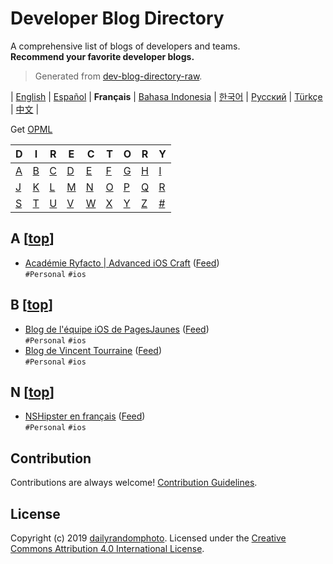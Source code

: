 # Developer Blog Directory

A comprehensive list of blogs of developers and teams.<br>
**Recommend your favorite developer blogs.**

> Generated from [dev-blog-directory-raw](https://github.com/dailyrandomphoto/dev-blog-directory-raw).

| [English](readme.md) | [Español](readme-es.md) | **Français** | [Bahasa Indonesia](readme-id.md) | [한국어](readme-ko.md) | [Русский](readme-ru.md) | [Türkçe](readme-tr.md) | [中文](readme-zh.md) |

Get [OPML](https://raw.githubusercontent.com/dev-blog-directory/dev-blog-directory/master/readme-fr.opml)

| D | I | R | E | C | T | O | R | Y |
| --- | --- | --- | --- | --- | --- | --- | --- | --- |
| [A](#a-top) | [B](#b-top) | [C](#c-top) | [D](#d-top) | [E](#e-top) | [F](#f-top) | [G](#g-top) | [H](#h-top) | [I](#i-top) |
| [J](#j-top) | [K](#k-top) | [L](#l-top) | [M](#m-top) | [N](#n-top) | [O](#o-top) | [P](#p-top) | [Q](#q-top) | [R](#r-top) |
| [S](#s-top) | [T](#t-top) | [U](#u-top) | [V](#v-top) | [W](#w-top) | [X](#x-top) | [Y](#y-top) | [Z](#z-top) | [#](#-top) |


## A [[top](#developer-blog-directory)]

- [Académie Ryfacto | Advanced iOS Craft](https://academie.ryfacto.fr/) ([Feed](https://academie.ryfacto.fr/advanced-ios-craft/feed.xml))
  <br>`#Personal` `#ios`

## B [[top](#developer-blog-directory)]

- [Blog de l'équipe iOS de PagesJaunes](https://developers.pagesjaunes.fr/tag/ios/) ([Feed](https://developers.pagesjaunes.fr/tag/ios/rss/))
  <br>`#Personal` `#ios`
- [Blog de Vincent Tourraine](https://www.vtourraine.net/blog/tags/dev) ([Feed](https://www.vtourraine.net/blog/feed.xml))
  <br>`#Personal` `#ios`

## N [[top](#developer-blog-directory)]

- [NSHipster en français](https://nshipster.fr/) ([Feed](https://nshipster.fr/feed.xml))
  <br>`#Personal` `#ios`

## Contribution
Contributions are always welcome!
[Contribution Guidelines](https://github.com/dailyrandomphoto/dev-blog-directory-raw#contribution-guidelines).

## License
Copyright (c) 2019 [dailyrandomphoto](https://github.com/dailyrandomphoto). Licensed under the [Creative Commons Attribution 4.0 International License](https://creativecommons.org/licenses/by/4.0/).